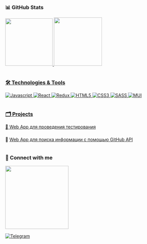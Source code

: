 ### 📊 GitHub Stats
<div>
<a href="https://github.com/isaev-iv">
<img height="150em" src="https://github-readme-stats.vercel.app/api?username=isaev-iv&show_icons=true&theme=dracula" />
<img height="152.5em" src="https://github-readme-stats.vercel.app/api/top-langs/?username=isaev-iv&layout=compact&langs_count=16&theme=dracula" />
</div>

#

### 🛠️ Technologies & Tools

![Javascript](https://img.shields.io/badge/-Javascript-090909?style=for-the-badge&logo=javascript)
![React](https://img.shields.io/badge/-React-090909?style=for-the-badge&logo=react)
![Redux](https://img.shields.io/badge/-Redux-090909?style=for-the-badge&logo=Redux)
![HTML5](https://img.shields.io/badge/-HTML5-090909?style=for-the-badge&logo=HTML5)
![CSS3](https://img.shields.io/badge/-CSS3-090909?style=for-the-badge&logo=CSS3)
![SASS](https://img.shields.io/badge/-SASS-090909?style=for-the-badge&logo=SASS)
![MUI](https://img.shields.io/badge/-MUI-090909?style=for-the-badge&logo=MUI)

#

### 🗂 Projects

📍 <a href="https://isaev-iv.github.io/web-app-to-pass-the-test">Web App для проведения тестирования</a>

###
📍 <a href="https://isaev-iv.github.io/githubapi-show-stats/">Web App для поиска информации с помощью GitHub API</a>

#

### 🤝 Connect with me
<img width="200em" src="https://user-images.githubusercontent.com/96011603/165913979-bfc37817-cfc3-4994-8bd4-6e5477feca7e.gif"/>
  
[![Telegram](https://img.shields.io/badge/-Telegram-090909?style=for-the-badge&logo=telegram)](https://t.me/ligatom)
